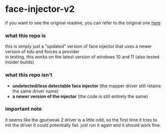 # face-injector-v2
if you want to see the original readme, you can refer to the original one [here](https://github.com/KANKOSHEV/face-injector-v2/blob/main/README.md)

### what this repo is
this is simply just a "updated" version of face injector that uses a newer version of kdu and forces a provider\
in testing, this works on the latest version of windows 10 and 11 (also tested insider builds)

### what this repo isn't
* **undetected/less detectable face injector** (the mapper driver still retains the same driver name)
* **a newer version of the injector** (the code is still entirely the same)

### important note
it seems like the gputweak 2 driver is a little odd, so the first time it tries to init the driver it could potentially fail. just run it again and it should work fine.

